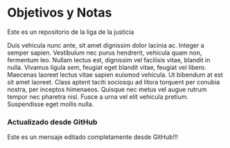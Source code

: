 # Objetivos y Notas

Este es un repositorio de la liga de la justicia

Duis vehicula nunc ante, sit amet dignissim dolor lacinia ac. Integer a semper sapien. Vestibulum nec purus hendrerit,
vehicula quam non, fermentum leo. Nullam lectus est, dignissim vel facilisis vitae, blandit in nulla. Vivamus ligula
sem, feugiat eget blandit vitae, feugiat vel libero. Maecenas laoreet lectus vitae sapien euismod vehicula. Ut bibendum
at est sit amet laoreet. Class aptent taciti sociosqu ad litora torquent per conubia nostra, per inceptos himenaeos.
Quisque nec metus vel augue rutrum tempor nec pharetra nisl. Fusce a urna vel elit vehicula pretium. Suspendisse eget
mollis nulla.

### Actualizado desde GitHub

Este es un mensaje editado completamente desde GitHub!!!

